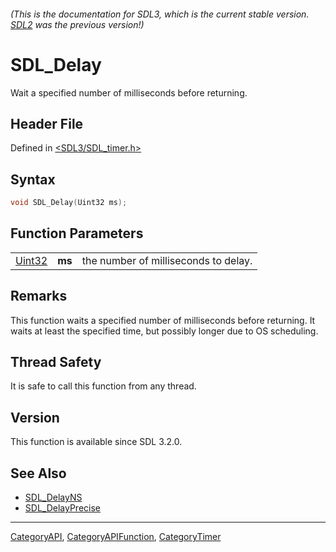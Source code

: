 ###### (This is the documentation for SDL3, which is the current stable version. [SDL2](https://wiki.libsdl.org/SDL2/) was the previous version!)
# SDL_Delay

Wait a specified number of milliseconds before returning.

## Header File

Defined in [<SDL3/SDL_timer.h>](https://github.com/libsdl-org/SDL/blob/main/include/SDL3/SDL_timer.h)

## Syntax

```c
void SDL_Delay(Uint32 ms);
```

## Function Parameters

|                  |        |                                      |
| ---------------- | ------ | ------------------------------------ |
| [Uint32](Uint32) | **ms** | the number of milliseconds to delay. |

## Remarks

This function waits a specified number of milliseconds before returning. It
waits at least the specified time, but possibly longer due to OS
scheduling.

## Thread Safety

It is safe to call this function from any thread.

## Version

This function is available since SDL 3.2.0.

## See Also

- [SDL_DelayNS](SDL_DelayNS)
- [SDL_DelayPrecise](SDL_DelayPrecise)

----
[CategoryAPI](CategoryAPI), [CategoryAPIFunction](CategoryAPIFunction), [CategoryTimer](CategoryTimer)

